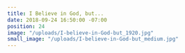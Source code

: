 ```yaml
---
title: I Believe in God, but...
date: 2018-09-24 16:50:00 -07:00
position: 24
image: "/uploads/I-believe-in-God-but_1920.jpg"
small_image: "/uploads/I-believe-in-God-but_medium.jpg"
---
```


